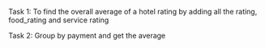 Task 1:
To find the overall average of a hotel rating by adding all the rating, food_rating and service rating 

Task 2:
Group by payment and get the average


